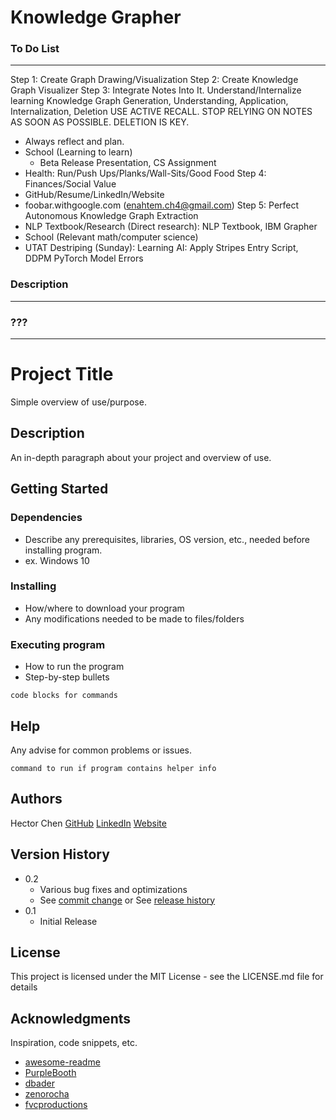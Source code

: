 # Knowledge Grapher

### To Do List
---

Step 1: Create Graph Drawing/Visualization
Step 2: Create Knowledge Graph Visualizer
Step 3: Integrate Notes Into It. Understand/Internalize learning Knowledge Graph Generation, Understanding, Application, Internalization, Deletion
USE ACTIVE RECALL. STOP RELYING ON NOTES AS SOON AS POSSIBLE. DELETION IS KEY.
- Always reflect and plan.
- School (Learning to learn)
  - Beta Release Presentation, CS Assignment
- Health: Run/Push Ups/Planks/Wall-Sits/Good Food
Step 4: Finances/Social Value
- GitHub/Resume/LinkedIn/Website
- foobar.withgoogle.com (enahtem.ch4@gmail.com)
Step 5: Perfect Autonomous Knowledge Graph Extraction
- NLP Textbook/Research (Direct research): NLP Textbook, IBM Grapher
- School (Relevant math/computer science)
- UTAT Destriping (Sunday): Learning AI: Apply Stripes Entry Script, DDPM PyTorch Model Errors


### Description
---


### ???
---




# Project Title

Simple overview of use/purpose.

## Description

An in-depth paragraph about your project and overview of use.

## Getting Started

### Dependencies

* Describe any prerequisites, libraries, OS version, etc., needed before installing program.
* ex. Windows 10

### Installing

* How/where to download your program
* Any modifications needed to be made to files/folders

### Executing program

* How to run the program
* Step-by-step bullets
```
code blocks for commands
```

## Help

Any advise for common problems or issues.
```
command to run if program contains helper info
```

## Authors

Hector Chen
[GitHub](https://github.com/enahtem)
[LinkedIn](https://www.linkedin.com/in/hector-chen-b607772a8/)
[Website](https://enahtem.github.io/)

## Version History

* 0.2
    * Various bug fixes and optimizations
    * See [commit change]() or See [release history]()
* 0.1
    * Initial Release

## License

This project is licensed under the MIT License - see the LICENSE.md file for details

## Acknowledgments

Inspiration, code snippets, etc.
* [awesome-readme](https://github.com/matiassingers/awesome-readme)
* [PurpleBooth](https://gist.github.com/PurpleBooth/109311bb0361f32d87a2)
* [dbader](https://github.com/dbader/readme-template)
* [zenorocha](https://gist.github.com/zenorocha/4526327)
* [fvcproductions](https://gist.github.com/fvcproductions/1bfc2d4aecb01a834b46)
